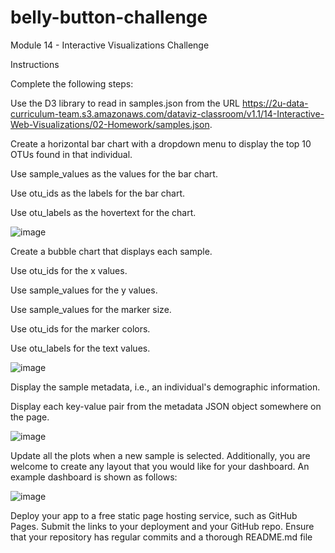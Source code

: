 # belly-button-challenge

Module 14 - Interactive Visualizations Challenge

Instructions

Complete the following steps:

Use the D3 library to read in samples.json from the URL https://2u-data-curriculum-team.s3.amazonaws.com/dataviz-classroom/v1.1/14-Interactive-Web-Visualizations/02-Homework/samples.json.

Create a horizontal bar chart with a dropdown menu to display the top 10 OTUs found in that individual.

Use sample_values as the values for the bar chart.

Use otu_ids as the labels for the bar chart.

Use otu_labels as the hovertext for the chart.

![image](https://user-images.githubusercontent.com/102982635/230935614-6525c518-7919-40dd-b3a6-be7eff92eb03.png)

Create a bubble chart that displays each sample.

Use otu_ids for the x values.

Use sample_values for the y values.

Use sample_values for the marker size.

Use otu_ids for the marker colors.

Use otu_labels for the text values.

![image](https://user-images.githubusercontent.com/102982635/230935757-cb5acf6a-4bcd-4778-81aa-b6fa0603ca84.png)

Display the sample metadata, i.e., an individual's demographic information.

Display each key-value pair from the metadata JSON object somewhere on the page.

![image](https://user-images.githubusercontent.com/102982635/230936161-82a4e26b-baff-4d50-a90e-2624fe0c2bcb.png)

Update all the plots when a new sample is selected. Additionally, you are welcome to create any layout that you would like for your dashboard. An example dashboard is shown as follows:

![image](https://user-images.githubusercontent.com/102982635/230936378-a5d9f3e2-3be1-4cc5-b9bf-c06284c2f80c.png)

Deploy your app to a free static page hosting service, such as GitHub Pages. Submit the links to your deployment and your GitHub repo. Ensure that your repository has regular commits and a thorough README.md file

